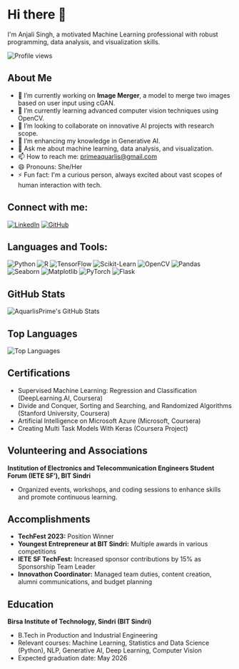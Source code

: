 # Hi there 👋

I'm Anjali Singh, a motivated Machine Learning professional with robust programming, data analysis, and visualization skills.

![Profile views](https://komarev.com/ghpvc/?username=AquarlisPrime&color=brightgreen)

## About Me

- 🔭 I’m currently working on **Image Merger**, a model to merge two images based on user input using cGAN.
- 🌱 I’m currently learning advanced computer vision techniques using OpenCV.
- 👯 I’m looking to collaborate on innovative AI projects with research scope.
- 🤔 I’m enhancing my knowledge in Generative AI.
- 💬 Ask me about machine learning, data analysis, and visualization.
- 📫 How to reach me: [primeaquarlis@gmail.com](mailto:primeaquarlis@gmail.com)
- 😄 Pronouns: She/Her
- ⚡ Fun fact: I'm a curious person, always excited about vast scopes of human interaction with tech.

## Connect with me:

[![LinkedIn](https://img.shields.io/badge/-LinkedIn-blue)](https://linkedin.com/in/anjali-singh-58a58b257)
[![GitHub](https://img.shields.io/badge/-GitHub-black)](https://github.com/AquarlisPrime)

## Languages and Tools:

![Python](https://img.shields.io/badge/-Python-3776AB?logo=python&logoColor=white&style=for-the-badge)
![R](https://img.shields.io/badge/-R-276DC3?logo=r&logoColor=white&style=for-the-badge)
![TensorFlow](https://img.shields.io/badge/-TensorFlow-FF6F00?logo=tensorflow&logoColor=white&style=for-the-badge)
![Scikit-Learn](https://img.shields.io/badge/-ScikitLearn-F7931E?logo=scikitlearn&logoColor=white&style=for-the-badge)
![OpenCV](https://img.shields.io/badge/-OpenCV-5C3EE8?logo=opencv&logoColor=white&style=for-the-badge)
![Pandas](https://img.shields.io/badge/-Pandas-150458?logo=pandas&logoColor=white&style=for-the-badge)
![Seaborn](https://img.shields.io/badge/-Seaborn-9C27B0?logoColor=white&style=for-the-badge)
![Matplotlib](https://img.shields.io/badge/-Matplotlib-004466?logo=matplotlib&logoColor=white&style=for-the-badge)
![PyTorch](https://img.shields.io/badge/-PyTorch-EE4C2C?logo=pytorch&logoColor=white&style=for-the-badge)
![Flask](https://img.shields.io/badge/-Flask-000000?logo=flask&logoColor=white&style=for-the-badge)

## GitHub Stats

![AquarlisPrime's GitHub Stats](https://github-readme-stats.vercel.app/api?username=AquarlisPrime&show_icons=true&theme=radical)

## Top Languages

![Top Languages](https://github-readme-stats.vercel.app/api/top-langs/?username=AquarlisPrime&layout=compact&theme=radical)

## Certifications

- Supervised Machine Learning: Regression and Classification (DeepLearning.AI, Coursera)
- Divide and Conquer, Sorting and Searching, and Randomized Algorithms (Stanford University, Coursera)
- Artificial Intelligence on Microsoft Azure (Microsoft, Coursera)
- Creating Multi Task Models With Keras (Coursera Project)

## Volunteering and Associations

**Institution of Electronics and Telecommunication Engineers Student Forum (IETE SF’), BIT Sindri**
- Organized events, workshops, and coding sessions to enhance skills and promote continuous learning.

## Accomplishments

- **TechFest 2023:** Position Winner
- **Youngest Entrepreneur at BIT Sindri:** Multiple awards in various competitions
- **IETE SF TechFest:** Increased sponsor contributions by 15% as Sponsorship Team Leader
- **Innovathon Coordinator:** Managed team duties, content creation, alumni communications, and budget planning

## Education

**Birsa Institute of Technology, Sindri (BIT Sindri)**
- B.Tech in Production and Industrial Engineering
- Relevant courses: Machine Learning, Statistics and Data Science (Python), NLP, Generative AI, Deep Learning, Computer Vision
- Expected graduation date: May 2026

